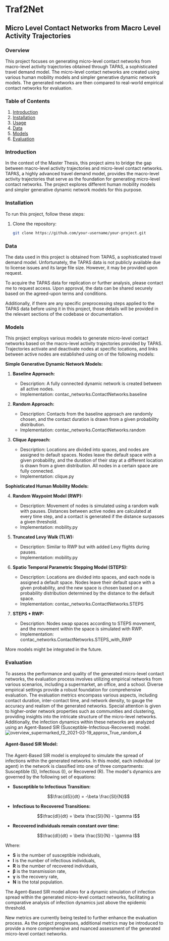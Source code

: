 # Traf2Net

## Micro Level Contact Networks from Macro Level Activity Trajectories

### Overview

This project focuses on generating micro-level contact networks from macro-level activity trajectories obtained through TAPAS, a sophisticated travel demand model. The micro-level contact networks are created using various human mobility models and simpler generative dynamic network models. The generated networks are then compared to real-world empirical contact networks for evaluation.

### Table of Contents

1. [Introduction](#introduction)
2. [Installation](#installation)
3. [Usage](#usage)
4. [Data](#data)
5. [Models](#models)
6. [Evaluation](#evaluation)

### Introduction

In the context of the Master Thesis, this project aims to bridge the gap between macro-level activity trajectories and micro-level contact networks. TAPAS, a highly advanced travel demand model, provides the macro-level activity trajectories that serve as the foundation for generating micro-level contact networks. The project explores different human mobility models and simpler generative dynamic network models for this purpose.

### Installation

To run this project, follow these steps:

1. Clone the repository:

   ```bash
   git clone https://github.com/your-username/your-project.git
   ```

### Data

The data used in this project is obtained from TAPAS, a sophisticated travel demand model. Unfortunately, the TAPAS data is not publicly available due to license issues and its large file size. However, it may be provided upon request.

To acquire the TAPAS data for replication or further analysis, please contact me to request access. Upon approval, the data can be shared securely based on the agreed-upon terms and conditions.

Additionally, if there are any specific preprocessing steps applied to the TAPAS data before using it in this project, those details will be provided in the relevant sections of the codebase or documentation.

### Models

This project employs various models to generate micro-level contact networks based on the macro-level activity trajectories provided by TAPAS. Trajectories activate and deactivate nodes at specific locations, and links between active nodes are established using on of the following models:

**Simple Generative Dynamic Network Models:**

1. **Baseline Approach:**
   - Description: A fully connected dynamic network is created between all active nodes.
   - Implementation: contac_networks.ContactNetworks.baseline

2. **Random Approach:**
   - Description: Contacts from the baseline approach are randomly chosen, and the contact duration is drawn from a given probability distribution.
   - Implementation: contac_networks.ContactNetworks.random

3. **Clique Approach:**
   - Description: Locations are divided into spaces, and nodes are assigned to default spaces. Nodes leave the default space with a given probability, and the duration of their stay at a different location is drawn from a given distribution. All nodes in a certain space are fully connected.
   - Implementation: clique.py

**Sophisticated Human Mobility Models:**

4. **Random Waypoint Model (RWP):**
   - Description: Movement of nodes is simulated using a random walk with pauses. Distances between active nodes are calculated at every time step, and a contact is generated if the distance surpasses a given threshold.
   - Implementation: mobility.py

5. **Truncated Levy Walk (TLW):**
   - Description: Similar to RWP but with added Levy flights during pauses.
   - Implementation: mobility.py

6. **Spatio Temporal Parametric Stepping Model (STEPS):**
   - Description: Locations are divided into spaces, and each node is assigned a default space. Nodes leave their default space with a given probability, and the new space is chosen based on a probability distribution determined by the distance to the default space.
   - Implementation: contac_networks.ContactNetworks.STEPS

7. **STEPS + RWP:**
   - Description: Nodes swap spaces according to STEPS movement, and the movement within the space is simulated with RWP.
   - Implementation: contac_networks.ContactNetworks.STEPS_with_RWP

More models might be integrated in the future.


### Evaluation

To assess the performance and quality of the generated micro-level contact networks, the evaluation process involves utilizing empirical networks from various scenarios, including a supermarket, an office, and a school. Diverse empirical settings provide a robust foundation for comprehensive evaluation. The evaluation metrics encompass various aspects, including contact duration, inter-contact time, and network density, to gauge the accuracy and realism of the generated networks. Special attention is given to higher-order network properties such as communities and clustering, providing insights into the intricate structure of the micro-level networks. Additionally, the infection dynamics within these networks are analyzed using an Agent-Based SIR (Susceptible-Infectious-Recovered) model.
![overview_supermarked_f2_2021-03-19_approx_True_random_4](https://github.com/JurijSchoenfeld/traf2net/assets/84200833/bd4de5a0-fe56-466b-8be4-801c232fce64)


#### Agent-Based SIR Model:

The Agent-Based SIR model is employed to simulate the spread of infections within the generated networks. In this model, each individual (or agent) in the network is classified into one of three compartments: Susceptible (S), Infectious (I), or Recovered (R). The model's dynamics are governed by the following set of equations:

- **Susceptible to Infectious Transition:**
  
  
  $$\frac{dS}{dt} = -\beta \frac{SI}{N}$$

- **Infectious to Recovered Transitions:**
  
  $$\frac{dI}{dt} = \beta \frac{SI}{N} - \gamma I$$

- **Recovered individuals remain constant over time:**
  
  $$\frac{dI}{dt} = \beta \frac{SI}{N} - \gamma I$$


Where:
- **S** is the number of susceptible individuals,
- **I** is the number of infectious individuals,
- **R** is the number of recovered individuals,
- **β** is the transmission rate,
- **γ** is the recovery rate,
- **N** is the total population.

The Agent-Based SIR model allows for a dynamic simulation of infection spread within the generated micro-level contact networks, facilitating a comparative analysis of infection dynamics just above the epidemic threshold.

New metrics are currently being tested to further enhance the evaluation process. As the project progresses, additional metrics may be introduced to provide a more comprehensive and nuanced assessment of the generated micro-level contact networks.


